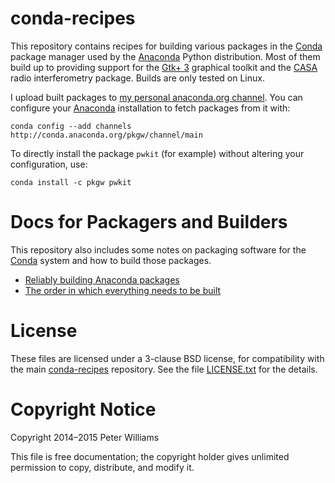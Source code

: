 conda-recipes
=============

This repository contains recipes for building various packages in the [Conda]
package manager used by the [Anaconda] Python distribution. Most of them build
up to providing support for the [Gtk+ 3] graphical toolkit and the [CASA]
radio interferometry package. Builds are only tested on Linux.

[Conda]: http://conda.pydata.org/
[Anaconda]: http://docs.continuum.io/anaconda/index
[Gtk+ 3]: http://www.gtk.org/
[CASA]: http://casa.nrao.edu/

I upload built packages to [my personal anaconda.org channel]. You can
configure your [Anaconda] installation to fetch packages from it with:

```
conda config --add channels http://conda.anaconda.org/pkgw/channel/main
```

To directly install the package `pwkit` (for example) without altering your
configuration, use:

```
conda install -c pkgw pwkit
```

[my personal anaconda.org channel]: https://anaconda.org/pkgw/


Docs for Packagers and Builders
===============================

This repository also includes some notes on packaging software for the [Conda]
system and how to build those packages.

* [Reliably building Anaconda packages](how-it-all-works.md)
* [The order in which everything needs to be built](ordered.txt)


License
=======

These files are licensed under a 3-clause BSD license, for compatibility with
the main [conda-recipes] repository. See the file [LICENSE.txt](LICENSE.txt)
for the details.

[conda-recipes]: https://github.com/conda/conda-recipes


Copyright Notice
================

Copyright 2014–2015 Peter Williams

This file is free documentation; the copyright holder gives unlimited
permission to copy, distribute, and modify it.
